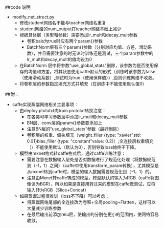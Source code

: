 ##code 说明
* modify_net_struct.py
	* 修改student网络名不能与teacher网络名重复
	* student网络的num_output在teacher网络基础上减少
	* 根据具体层（类型和参数）需要添加lr_mult和decay_mult参数
		* 卷积bais为true时应有两个param{}参数
		* BatchNorm层有三个param{}参数（分别对应均值、方差、滑动系数），并且需要注意的时无论时训练还是测试，三个param参数中的lr_mult和decay_mult的值均设为0
	* 在BatchNorm 层中将参数"use_global_stats"删除，该参数为是否使用保存的均值和方差，将其状态使用caffe默认的形式（训练时该参数为false（使用滑动系数）,测试时为true（使用保存值））,否则训练网络不收敛。   
	* 将卷积层的参数指定填充方式并填充（在训练中不能使用默认值0）   

##附：
* caffe实现蒸馏网络相关主要事项：
	* 由deploy.ptototxt向train.prototxt转换注意：
		* 在各类可学习参数层中添加lr_mult和decay_mult参数
		* BN层、conv层的param{}参数要添加上
		* 注意BN层的“use_global_stats”参数（最好删除）  
		* 卷积层的权重、偏执填充（weight_filler {type: "xavier"std: 0.01}bias_filler {type: "constant"value: 0.2}）;全连接层权重填充（）不能使用默认（默认为0），否则导致loss始终不下降。   
	* 模型由mxnet格式转caffe格式后，通过caffe训练注意：
		* 需要注意在数据输入层处是否对数据进行了规范化处理（将数据规范到（-1，1）之间）（caffe中使用transform_param转换），尤其模型是从mxnet转到caffe时，模型的输入数据需要规范化到（-1，1）的。
		* 注意由Mxnet转caffe转成的模型，模型默认的输入为RGB（caffe将图像读为BGR），所以如果是直接用转过来的模型在caffe做测试，应将输入转为RGB（Slice+Concat）  
	* 如果蒸馏过程很难训（loss不下降）可以考虑：
		* 将蒸馏网络尾部的全连接改为卷积+全局pooling+Flatten，这样可以大量减少训练参数     
		* 在最后输出前添加relu层，使输出的分别在更小的范围内，使网络容易收敛。   